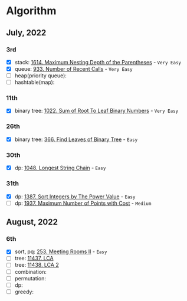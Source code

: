 # Algorithm

## July, 2022

### 3rd

- [x] stack: [1614. Maximum Nesting Depth of the
  Parentheses](https://leetcode.com/problems/maximum-nesting-depth-of-the-parentheses/) - `Very Easy`
- [x] queue: [933. Number of Recent Calls](https://leetcode.com/problems/number-of-recent-calls/) - `Very Easy`
- [ ] heap(priority queue):
- [ ] hashtable(map):

### 11th
- [x] binary tree: [1022. Sum of Root To Leaf Binary
  Numbers](https://leetcode.com/problems/sum-of-root-to-leaf-binary-numbers/) - `Very Easy`

### 26th
- [x] binary tree: [366. Find Leaves of Binary Tree](https://leetcode.com/problems/find-leaves-of-binary-tree/) - `Easy`

### 30th
- [x] dp: [1048. Longest String
  Chain](https://leetcode.com/problems/longest-string-chain/) - `Easy`

### 31th
- [x] dp: [1387. Sort Integers by The Power
  Value](https://leetcode.com/problems/sort-integers-by-the-power-value/) - `Easy`
- [ ] dp: [1937. Maximum Number of Points with Cost](https://leetcode.com/problems/maximum-number-of-points-with-cost/) -
`Medium`

## August, 2022

### 6th
- [x] sort, pq: [253. Meeting Rooms
  II](https://leetcode.com/problems/meeting-rooms-ii/) - `Easy`
- [ ] tree: [11437. LCA](https://www.acmicpc.net/problem/11437)
- [ ] tree: [11438. LCA 2](https://www.acmicpc.net/problem/11438)
- [ ] combination:
- [ ] permutation:
- [ ] dp:
- [ ] greedy: 
